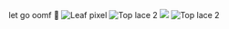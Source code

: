 let go oomf 💝
  ![Leaf pixel](https://i.postimg.cc/9MMPT8yc/g79.png) ![Top lace 2](https://i.postimg.cc/CLt2KDTZ/top2.png)
![](https://i.postimg.cc/YqQGLvZH/image.png)
![Top lace 2](https://i.postimg.cc/CLt2KDTZ/top2.png)
